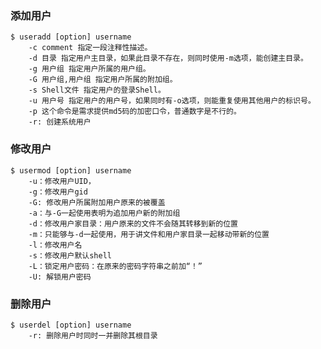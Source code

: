 ### 添加用户
	$ useradd [option] username
		-c comment 指定一段注释性描述。
		-d 目录 指定用户主目录，如果此目录不存在，则同时使用-m选项，能创建主目录。
		-g 用户组 指定用户所属的用户组。
		-G 用户组,用户组 指定用户所属的附加组。
		-s Shell文件 指定用户的登录Shell。
		-u 用户号 指定用户的用户号，如果同时有-o选项，则能重复使用其他用户的标识号。
		-p 这个命令是需求提供md5码的加密口令，普通数字是不行的。
		-r: 创建系统用户

### 修改用户
	$ usermod [option] username
		-u：修改用户UID，
        -g：修改用户gid
        -G: 修改用户所属附加用户原来的被覆盖
        -a：与-G一起使用表明为追加用户新的附加组
        -d：修改用户家目录：用户原来的文件不会随其转移到新的位置
        -m：只能够与-d一起使用，用于讲文件和用户家目录一起移动带新的位置
        -l：修改用户名
        -s：修改用户默认shell
        -L：锁定用户密码：在原来的密码字符串之前加“！”
        -U: 解锁用户密码

### 删除用户
	$ userdel [option] username
		-r: 删除用户时同时一并删除其根目录
